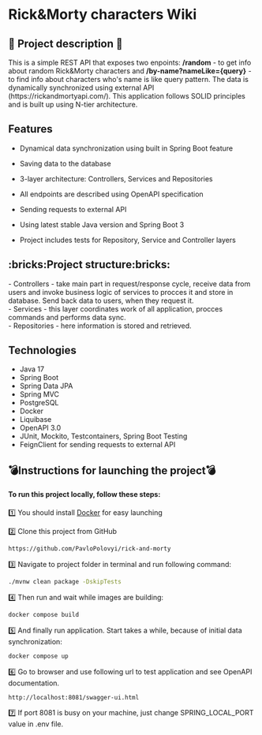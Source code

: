 # Rick&Morty characters Wiki

<h2>📣 Project description 📣</h2>
This is a simple REST API that exposes two enpoints: <b>/random</b> - to get info about random Rick&Morty characters and <b>/by-name?nameLike={query}</b> - to find info about characters who's name is like query pattern. The data is dynamically synchronized using external API (https://rickandmortyapi.com/). This application follows SOLID principles and is built up using N-tier architecture.

<h2>Features</h2>

* Dynamical data synchronization using built in Spring Boot feature

* Saving data to the database

* 3-layer architecture: Controllers, Services and Repositories

* All endpoints are described using OpenAPI specification

* Sending requests to external API

* Using latest stable Java version and Spring Boot 3

* Project includes tests for Repository, Service and Controller layers


<h2>:bricks:Project structure:bricks:</h2>
- Controllers - take main part in request/response cycle, receive data from users and invoke business logic of services 
to procces it and store in database. Send back data to users, when they request it.<br>
- Services - this layer coordinates work of all application, procces commands and performs data sync.<br>
- Repositories - here information is stored and retrieved.<br>

## <h2>Technologies</h2>
* Java 17
* Spring Boot
* Spring Data JPA
* Spring MVC
* PostgreSQL
* Docker
* Liquibase
* OpenAPI 3.0
* JUnit, Mockito, Testcontainers, Spring Boot Testing
* FeignClient for sending requests to external API


## <h2>:bomb:Instructions for launching the project:bomb:</h2>
<h4>To run this project locally, follow these steps:</h4>

1️⃣ You should install <a href="https://docs.docker.com/get-docker/">Docker</a> for easy launching

2️⃣  Clone this project from GitHub
```bash
https://github.com/PavloPolovyi/rick-and-morty
```
3️⃣ Navigate to project folder in terminal and run following command:
```bash
./mvnw clean package -DskipTests
```
4️⃣ Then run and wait while images are building:
```bash
docker compose build
```
5️⃣ And finally run application. Start takes a while, because of initial data synchronization:
```bash
docker compose up
```
:six: Go to browser and use following url to test application and see OpenAPI documentation. 
```bash
http://localhost:8081/swagger-ui.html
```
:seven: If port 8081 is busy on your machine, just change SPRING_LOCAL_PORT value in .env file.

